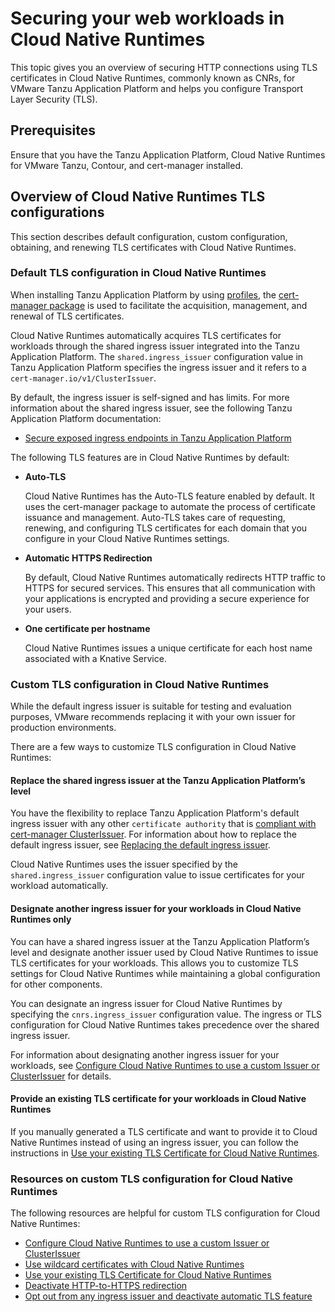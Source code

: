 # Securing your web workloads in Cloud Native Runtimes

This topic gives you an overview of securing HTTP connections using TLS
certificates in Cloud Native Runtimes, commonly known as CNRs, for VMware Tanzu Application Platform and
helps you configure Transport Layer Security (TLS).

## <a id="prereqs"></a> Prerequisites

Ensure that you have the Tanzu Application Platform, Cloud Native Runtimes for VMware Tanzu, Contour, and
cert-manager installed.

## <a id="overview"></a> Overview of Cloud Native Runtimes TLS configurations

This section describes default configuration, custom configuration, obtaining, and renewing TLS certificates with Cloud Native Runtimes.

### <a id="default-config"></a> Default TLS configuration in Cloud Native Runtimes

When installing Tanzu Application Platform by using [profiles](../../../about-package-profiles.hbs.md),
the [cert-manager package](../../../cert-manager/about.hbs.md)
is used to facilitate the acquisition, management, and renewal of TLS certificates.

Cloud Native Runtimes automatically acquires TLS certificates for workloads through the shared ingress issuer
integrated into the Tanzu Application Platform.
The `shared.ingress_issuer` configuration value
in Tanzu Application Platform specifies the ingress issuer and it refers to a `cert-manager.io/v1/ClusterIssuer`.

By default, the ingress issuer is self-signed and has limits. For more information about
the shared ingress issuer, see the following Tanzu Application Platform documentation:

- [Secure exposed ingress endpoints in Tanzu Application Platform](../../../security-and-compliance/tls-and-certificates/ingress/issuer.hbs.md)

The following TLS features are in Cloud Native Runtimes by default:

- **Auto-TLS**

  Cloud Native Runtimes has the Auto-TLS feature enabled by default. It uses the cert-manager package to automate the process
  of certificate issuance and management. Auto-TLS takes care of requesting, renewing, and configuring TLS certificates
  for each domain that you configure in your Cloud Native Runtimes settings.

- **Automatic HTTPS Redirection**

  By default, Cloud Native Runtimes automatically redirects HTTP traffic to HTTPS for secured services.
  This ensures that all communication with your applications is encrypted and providing a secure experience for your users.

- **One certificate per hostname**

  Cloud Native Runtimes issues a unique certificate for each host name associated with a Knative Service.

### <a id="custom-config"></a> Custom TLS configuration in Cloud Native Runtimes

While the default ingress issuer is suitable for testing and evaluation purposes, VMware recommends replacing it
with your own issuer for production environments.

There are a few ways to customize TLS configuration in Cloud Native Runtimes:

#### <a id="replace-shared-issuer"></a> Replace the shared ingress issuer at the Tanzu Application Platform’s level

You have the flexibility to replace Tanzu Application Platform's default ingress issuer with any other `certificate authority`
that is [compliant with cert-manager ClusterIssuer](https://cert-manager.io/docs/configuration/). For information about how to replace the default ingress issuer, see
[Replacing the default ingress issuer](../../../security-and-compliance/tls-and-certificates/ingress/issuer.hbs.md#replace).

Cloud Native Runtimes uses the issuer specified by the `shared.ingress_issuer` configuration value to issue certificates
for your workload automatically.

#### <a id="custom-issuer"></a> Designate another ingress issuer for your workloads in Cloud Native Runtimes only

You can have a shared ingress issuer at the Tanzu Application Platform’s level and designate another issuer
used by Cloud Native Runtimes to issue TLS certificates for your workloads. This allows you to customize TLS settings for
Cloud Native Runtimes while maintaining a global configuration for other components.

You can designate an ingress issuer for Cloud Native Runtimes by specifying the `cnrs.ingress_issuer` configuration value.
The ingress or TLS configuration for Cloud Native Runtimes takes precedence over the shared ingress issuer.

For information about designating another ingress issuer for your workloads, see [Configure Cloud Native Runtimes to use a custom Issuer or ClusterIssuer](./tls-guides-letsencrypt-http01.hbs.md) for details.

#### <a id="replace-shared-issuer"></a> Provide an existing TLS certificate for your workloads in Cloud Native Runtimes

If you manually generated a TLS certificate and want to provide it to Cloud Native Runtimes instead of using an ingress issuer,
you can follow the instructions in [Use your existing TLS Certificate for Cloud Native Runtimes](../knative-default-tls.hbs.md).

### <a id="more-custom-tls"></a> Resources on custom TLS configuration for Cloud Native Runtimes

The following resources are helpful for custom TLS configuration for Cloud Native Runtimes:

- [Configure Cloud Native Runtimes to use a custom Issuer or ClusterIssuer](./tls-guides-letsencrypt-http01.hbs.md)
- [Use wildcard certificates with Cloud Native Runtimes](./tls-guides-wildcard-cert.hbs.md)
- [Use your existing TLS Certificate for Cloud Native Runtimes](../knative-default-tls.hbs.md)
- [Deactivate HTTP-to-HTTPS redirection](./tls-guides-deactivate-redirection.hbs.md)
- [Opt out from any ingress issuer and deactivate automatic TLS feature](./tls-guides-deactivate-autotls.hbs.md)
